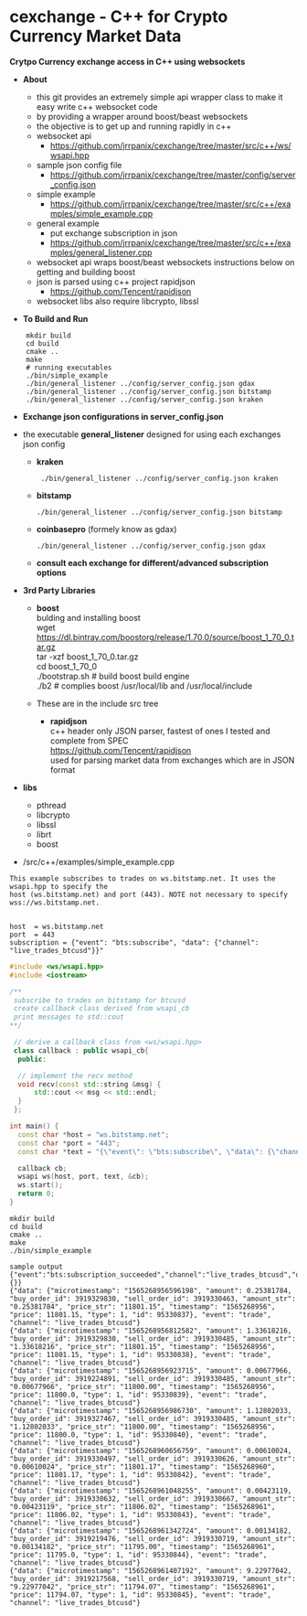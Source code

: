 # cexchange - C++ for Crypto Currency Market Data
__Crytpo Currency exchange access in C++ using websockets__

* __About__
  * this git provides an extremely simple api wrapper class to make it easy write c++ websocket code </br>
  * by providing a wrapper around  boost/beast websockets </br>
  * the objective is to get up and running rapidly in c++ </br>
  * websocket api </br>
    * https://github.com/jrrpanix/cexchange/tree/master/src/c++/ws/wsapi.hpp </br>
  * sample json config file </br>
    * https://github.com/jrrpanix/cexchange/tree/master/config/server_config.json </br>
  * simple example </br>
    * https://github.com/jrrpanix/cexchange/tree/master/src/c++/examples/simple_example.cpp </br>
  * general example </br>
    * put exchange subscription in json
    * https://github.com/jrrpanix/cexchange/tree/master/src/c++/examples/general_listener.cpp </br>
  * websocket api wraps boost/beast websockets instructions below on getting and building boost </br>
  * json is parsed using c++ project rapidjson </br>
    * https://github.com/Tencent/rapidjson </br>
  * websocket libs also require libcrypto, libssl </br>

* __To Build and Run__ </br>
```
    mkdir build
    cd build
    cmake ..
    make
    # running executables
    ./bin/simple_example
    ./bin/general_listener ../config/server_config.json gdax 
    ./bin/general_listener ../config/server_config.json bitstamp
    ./bin/general_listener ../config/server_config.json kraken
```

* __Exchange json configurations in server_config.json__</br>
* the executable __general_listener__ designed for using each exchanges json config</br>
  * __kraken__ </br>
    ```
     ./bin/general_listener ../config/server_config.json kraken
    ```
  * __bitstamp__ </br>
    ```
    ./bin/general_listener ../config/server_config.json bitstamp
    ``` 
  * __coinbasepro__ (formely know as gdax) </br>
    ```
    ./bin/general_listener ../config/server_config.json gdax
    ```
  * __consult each exchange for different/advanced subscription options__ </br>

* __3rd Party Libraries__

  * __boost__ </br>
    bulding and installing boost</br>
    wget https://dl.bintray.com/boostorg/release/1.70.0/source/boost_1_70_0.tar.gz  </br>
    tar -xzf boost_1_70_0.tar.gz </br>
    cd boost_1_70_0 </br>
    ./bootstrap.sh  # build boost build engine </br>
    ./b2            # complies boost /usr/local/lib and /usr/local/include </br>


  * These are in the include src tree
    * __rapidjson__ </br>
      c++ header only JSON parser, fastest of ones I tested and complete from SPEC</br>
      https://github.com/Tencent/rapidjson </br>
      used for parsing market data from exchanges which are in JSON format </br>


* __libs__ </br>
  * pthread </br>
  * libcrypto </br>
  * libssl </br>
  * librt </br>
  * boost </br>


* /src/c++/examples/simple_example.cpp </br>

```
This example subscribes to trades on ws.bitstamp.net. It uses the wsapi.hpp to specify the
host (ws.bitstamp.net) and port (443). NOTE not necessary to specify wss://ws.bitstamp.net.


host  = ws.bitstamp.net
port  = 443 
subscription = {"event": "bts:subscribe", "data": {"channel": "live_trades_btcusd"}}"

```
```c++
#include <ws/wsapi.hpp>
#include <iostream>

/**
 subscribe to trades on bitstamp for btcusd
 create callback class derived from wsapi_cb
 print messages to std::cout
**/

 // derive a callback class from <ws/wsapi.hpp>
 class callback : public wsapi_cb{
  public:

  // implement the recv method
  void recv(const std::string &msg) {
      std::cout << msg << std::endl;
  } 
 };

int main() {
  const char *host = "ws.bitstamp.net";
  const char *port = "443";
  const char *text = "{\"event\": \"bts:subscribe\", \"data\": {\"channel\": \"live_trades_btcusd\"}}";

  callback cb;
  wsapi ws(host, port, text, &cb);
  ws.start();
  return 0;
}

```
```
mkdir build
cd build
cmake ..
make
./bin/simple_example

sample output
{"event":"bts:subscription_succeeded","channel":"live_trades_btcusd","data":{}}
{"data": {"microtimestamp": "1565268956596198", "amount": 0.25381784, "buy_order_id": 3919329830, "sell_order_id": 3919330463, "amount_str": "0.25381784", "price_str": "11801.15", "timestamp": "1565268956", "price": 11801.15, "type": 1, "id": 95330837}, "event": "trade", "channel": "live_trades_btcusd"}
{"data": {"microtimestamp": "1565268956812582", "amount": 1.33618216, "buy_order_id": 3919329830, "sell_order_id": 3919330485, "amount_str": "1.33618216", "price_str": "11801.15", "timestamp": "1565268956", "price": 11801.15, "type": 1, "id": 95330838}, "event": "trade", "channel": "live_trades_btcusd"}
{"data": {"microtimestamp": "1565268956923715", "amount": 0.00677966, "buy_order_id": 3919224891, "sell_order_id": 3919330485, "amount_str": "0.00677966", "price_str": "11800.00", "timestamp": "1565268956", "price": 11800.0, "type": 1, "id": 95330839}, "event": "trade", "channel": "live_trades_btcusd"}
{"data": {"microtimestamp": "1565268956986730", "amount": 1.12802033, "buy_order_id": 3919327467, "sell_order_id": 3919330485, "amount_str": "1.12802033", "price_str": "11800.00", "timestamp": "1565268956", "price": 11800.0, "type": 1, "id": 95330840}, "event": "trade", "channel": "live_trades_btcusd"}
{"data": {"microtimestamp": "1565268960656759", "amount": 0.00610024, "buy_order_id": 3919330497, "sell_order_id": 3919330626, "amount_str": "0.00610024", "price_str": "11801.17", "timestamp": "1565268960", "price": 11801.17, "type": 1, "id": 95330842}, "event": "trade", "channel": "live_trades_btcusd"}
{"data": {"microtimestamp": "1565268961048255", "amount": 0.00423119, "buy_order_id": 3919330632, "sell_order_id": 3919330667, "amount_str": "0.00423119", "price_str": "11806.02", "timestamp": "1565268961", "price": 11806.02, "type": 1, "id": 95330843}, "event": "trade", "channel": "live_trades_btcusd"}
{"data": {"microtimestamp": "1565268961342724", "amount": 0.00134182, "buy_order_id": 3919219476, "sell_order_id": 3919330719, "amount_str": "0.00134182", "price_str": "11795.00", "timestamp": "1565268961", "price": 11795.0, "type": 1, "id": 95330844}, "event": "trade", "channel": "live_trades_btcusd"}
{"data": {"microtimestamp": "1565268961407192", "amount": 9.22977042, "buy_order_id": 3919217568, "sell_order_id": 3919330719, "amount_str": "9.22977042", "price_str": "11794.07", "timestamp": "1565268961", "price": 11794.07, "type": 1, "id": 95330845}, "event": "trade", "channel": "live_trades_btcusd"}
```






